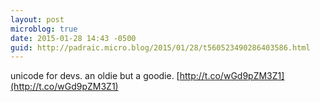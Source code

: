 ```yaml
---
layout: post
microblog: true
date: 2015-01-28 14:43 -0500
guid: http://padraic.micro.blog/2015/01/28/t560523490286403586.html
---
```

unicode for devs. an oldie but a goodie. [http://t.co/wGd9pZM3Z1](http://t.co/wGd9pZM3Z1)
